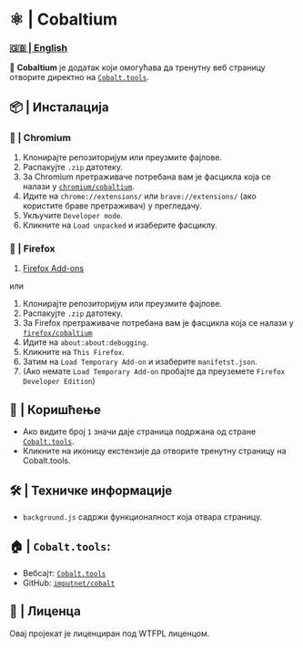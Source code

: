 # ⚛️ | Cobaltium

### [🇬🇧 | English](README-en.md)

🔗 **Cobaltium** је додатак који омогућава да тренутну веб страницу отворите директно на [`Cobalt.tools`](https://cobalt.tools).

## 📦 | Инсталација

### 🧪 | Chromium

1. Клонирајте репозиторијум или преузмите фајлове.
2. Распакујте `.zip` датотеку.
3. За Chromium претраживаче потребана вам је фасцикла која се налази у [`chromium/cobaltium`](chromium/cobaltium). 
4. Идите на `chrome://extensions/` или `brave://extensions/` (ако користите браве претраживач) у прегледачу.
5. Укључите `Developer mode`.
6. Кликните на `Load unpacked` и изаберите фасциклу.

### 🦊 | Firefox

1. [Firefox Add-ons](https://addons.mozilla.org/addon/cobaltium-x/)

  или

1. Клонирајте репозиторијум или преузмите фајлове.
2. Распакујте `.zip` датотеку.
3. За Firefox претраживаче потребана вам је фасцикла која се налази у [`firefox/cobaltium`](firefox/cobaltium)
4. Идите на `about:about:debugging`.
5. Кликните на `This Firefox`.
6. Затим на `Load Temporary Add-on` и изаберите `manifetst.json`.
7. (Ако немате `Load Temporary Add-on` пробајте да преуземете `Firefox Developer Edition`)

## 🚀 | Коришћење
- Ако видите број `1` значи даје страница подржана од стране [`Cobalt.tools`](https://cobalt.tools/).
- Кликните на иконицу екстензије да отворите тренутну страницу на Cobalt.tools.

## 🛠️ | Техничке информације
- `background.js` садржи функционалност која отвара страницу.

## 🏠 | ``Cobalt.tools``:

- Вебсајт: [`Cobalt.tools`](https://cobalt.tools/)
- GitHub: [`imputnet/cobalt`](https://github.com/imputnet/cobalt)

## 📜 | Лиценца
Овај пројекат је лиценциран под WTFPL лиценцом.
